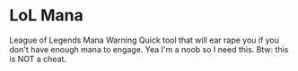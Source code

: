 # LoL Mana
League of Legends Mana Warning
Quick tool that will ear rape you if you don't have enough mana to engage.
Yea I'm a noob so I need this.
Btw: this is NOT a cheat.
